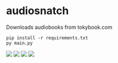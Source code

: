 # audiosnatch
Downloads audiobooks from tokybook.com

```
pip install -r requirements.txt
py main.py
```

![](https://cdn.adriancastro.dev/04qHFae.png)
![](https://cdn.adriancastro.dev/NeRBXeR.png)
![](https://cdn.adriancastro.dev/DGYFPX0.png)
![](https://cdn.adriancastro.dev/YKz3SRc.png)